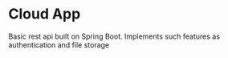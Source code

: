 # Cloud App
Basic rest api built on Spring Boot. Implements such features as authentication and file storage
